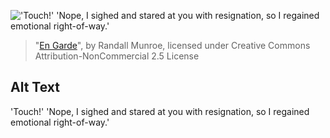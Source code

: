 !['Touch!' 'Nope, I sighed and stared at you with resignation, so I regained emotional right-of-way.'](https://imgs.xkcd.com/comics/en_garde.png)
> "[En Garde](https://xkcd.com/1424/)", by Randall Munroe, licensed under Creative Commons Attribution-NonCommercial 2.5 License

## Alt Text
'Touch!' 'Nope, I sighed and stared at you with resignation, so I regained emotional right-of-way.'
